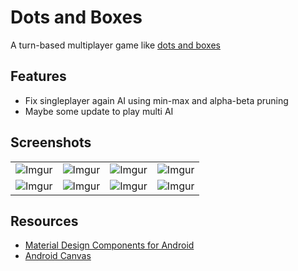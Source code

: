 # Dots and Boxes

A turn-based multiplayer game like [dots and boxes](https://en.m.wikipedia.org/wiki/Dots_and_Boxes)

## Features

* Fix singleplayer again AI using min-max and alpha-beta pruning
* Maybe some update to play multi AI


## Screenshots
|||||
|:----------------------------------------:|:-----------------------------------------:|:-----------------------------------------:|:-----------------------------------------:|
| ![Imgur](https://i.imgur.com/8mk7eRR.png) | ![Imgur](https://i.imgur.com/QdAFcdp.png) | ![Imgur](https://i.imgur.com/XFVcvdH.png) |![Imgur](https://i.imgur.com/5cXm862.png) |
| ![Imgur](https://i.imgur.com/TmcHwJC.png) | ![Imgur](https://i.imgur.com/Z15vRBp.png) | ![Imgur](https://i.imgur.com/34qfTRv.png) |![Imgur](https://i.imgur.com/pJYk4Jp.png) |

## Resources

* [Material Design Components for Android](https://material.io/develop/android/docs/getting-started/)
* [Android Canvas](https://developer.android.com/reference/android/graphics/Canvas)
